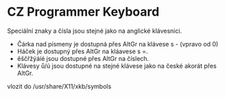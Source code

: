 # CZ Programmer Keyboard
Speciální znaky a čísla jsou stejné jako na anglické klávesnici.

- Čárka nad písmeny je dostupná přes AltGr na klávese s - (vpravo od 0)
- Háček je dostupný přes AltGr na kláavese s =.
- ěščřžýáíé jsou dostupné přes AltGr na číslech.
- Klávesy ů/ú jsou dostupné na stejné klávese jako na české akorát přes AltGr.

vlozit do /usr/share/X11/xkb/symbols

